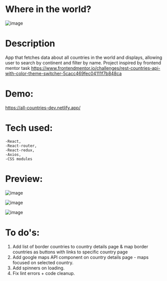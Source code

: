 # Where in the world?

![image](https://user-images.githubusercontent.com/100487510/200444721-a1f63b33-b1b0-4686-8d66-2c27710d2c9d.png)


# Description

App that fetches data about all countries in the world and displays, allowing user to search by continent and filter by name.
Project inspired by frontend mentor task https://www.frontendmentor.io/challenges/rest-countries-api-with-color-theme-switcher-5cacc469fec04111f7b848ca

# Demo:

https://all-countries-dev.netlify.app/

# Tech used:

    -React,
    -React-router,
    -React-redux,
    -Axios,
    -CSS modules

# Preview:

![image](https://user-images.githubusercontent.com/100487510/200444841-5dd398c2-5e6c-4501-82b2-5f7a9d8488f4.png)

![image](https://user-images.githubusercontent.com/100487510/200444908-ab440928-8c4b-4853-b2cd-6d5cbb10e286.png)

![image](https://user-images.githubusercontent.com/100487510/200445012-c916b376-15ff-47ff-9c8a-7327a09fa3f6.png)

# To do's:
1. Add list of border countries to country details page & map border countries as buttons with links to specific country page
2. Add google maps API component on country details page - maps focused on selected country.
3. Add spinners on loading. 
4. Fix lint errors + code cleanup. 
